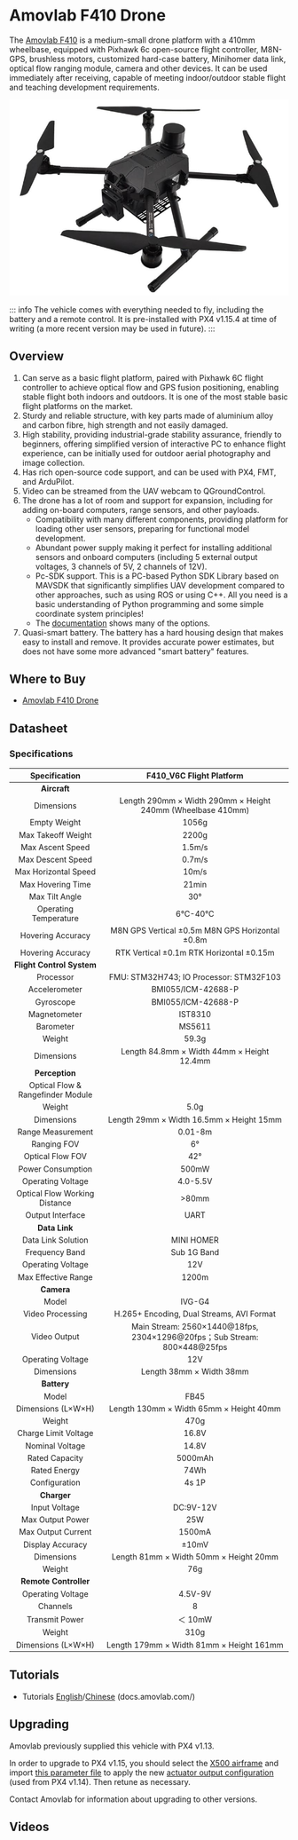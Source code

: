 # Amovlab F410 Drone

The [Amovlab F410](https://amovlab.com/product/detail?pid=32) is a medium-small drone platform with a 410mm wheelbase, equipped with Pixhawk 6c open-source flight controller, M8N-GPS, brushless motors, customized hard-case battery, Minihomer data link, optical flow ranging module, camera and other devices.
It can be used immediately after receiving, capable of meeting indoor/outdoor stable flight and teaching development requirements.

![Amovlab f410 Hero Image](../../assets/airframes/multicopter/amovlab_f410/hero.jpg)

::: info
The vehicle comes with everything needed to fly, including the battery and a remote control.
It is pre-installed with PX4 v1.15.4 at time of writing (a more recent version may be used in future).
:::

## Overview

1. Can serve as a basic flight platform, paired with Pixhawk 6C flight controller to achieve optical flow and GPS fusion positioning, enabling stable flight both indoors and outdoors.
   It is one of the most stable basic flight platforms on the market.
2. Sturdy and reliable structure, with key parts made of aluminium alloy and carbon fibre, high strength and not easily damaged.
3. High stability, providing industrial-grade stability assurance, friendly to beginners, offering simplified version of interactive PC to enhance flight experience, can be initially used for outdoor aerial photography and image collection.
4. Has rich open-source code support, and can be used with PX4, FMT, and ArduPilot.
5. Video can be streamed from the UAV webcam to QGroundControl.
6. The drone has a lot of room and support for expansion, including for adding on-board computers, range sensors, and other payloads.
   - Compatibility with many different components, providing platform for loading other user sensors, preparing for functional model development.
   - Abundant power supply making it perfect for installing additional sensors and onboard computers (including 5 external output voltages, 3 channels of 5V, 2 channels of 12V).
   - Pc-SDK support.
     This is a PC-based Python SDK Library based on MAVSDK that significantly simplifies UAV development compared to other approaches, such as using ROS or using C++. All you need is a basic understanding of Python programming and some simple coordinate system principles!
   - The [documentation](https://docs.amovlab.com/f450-v6c-wiki/#/en/) shows many of the options.
7. Quasi-smart battery. The battery has a hard housing design that makes easy to install and remove.
   It provides accurate power estimates, but does not have some more advanced "smart battery" features.

## Where to Buy

- [Amovlab F410 Drone](https://amovlab.com/product/detail?pid=32)

## Datasheet

### Specifications

|           Specification           |                         F410_V6C Flight Platform                         |
| :-------------------------------: | :----------------------------------------------------------------------: |
|           **Aircraft**            |                                                                          |
|            Dimensions             |       Length 290mm × Width 290mm × Height 240mm (Wheelbase 410mm)        |
|           Empty Weight            |                                  1056g                                   |
|        Max Takeoff Weight         |                                  2200g                                   |
|         Max Ascent Speed          |                                  1.5m/s                                  |
|         Max Descent Speed         |                                  0.7m/s                                  |
|       Max Horizontal Speed        |                                  10m/s                                   |
|         Max Hovering Time         |                                  21min                                   |
|          Max Tilt Angle           |                                   30°                                    |
|       Operating Temperature       |                                  6℃-40℃                                  |
|         Hovering Accuracy         |             M8N GPS Vertical ±0.5m M8N GPS Horizontal ±0.8m              |
|         Hovering Accuracy         |                 RTK Vertical ±0.1m RTK Horizontal ±0.15m                 |
|     **Flight Control System**     |                                                                          |
|             Processor             |                 FMU: STM32H743; IO Processor: STM32F103                  |
|           Accelerometer           |                            BMI055/ICM-42688-P                            |
|             Gyroscope             |                            BMI055/ICM-42688-P                            |
|           Magnetometer            |                                 IST8310                                  |
|             Barometer             |                                  MS5611                                  |
|              Weight               |                                  59.3g                                   |
|            Dimensions             |                Length 84.8mm × Width 44mm × Height 12.4mm                |
|          **Perception**           |                                                                          |
| Optical Flow & Rangefinder Module |                                                                          |
|              Weight               |                                   5.0g                                   |
|            Dimensions             |                 Length 29mm × Width 16.5mm × Height 15mm                 |
|         Range Measurement         |                                 0.01-8m                                  |
|            Ranging FOV            |                                    6°                                    |
|         Optical Flow FOV          |                                   42°                                    |
|         Power Consumption         |                                  500mW                                   |
|         Operating Voltage         |                                 4.0-5.5V                                 |
|   Optical Flow Working Distance   |                                  >80mm                                   |
|         Output Interface          |                                   UART                                   |
|           **Data Link**           |                                                                          |
|        Data Link Solution         |                                MINI HOMER                                |
|          Frequency Band           |                               Sub 1G Band                                |
|         Operating Voltage         |                                   12V                                    |
|        Max Effective Range        |                                  1200m                                   |
|            **Camera**             |                                                                          |
|               Model               |                                  IVG-G4                                  |
|         Video Processing          |                H.265+ Encoding, Dual Streams, AVI Format                 |
|           Video Output            | Main Stream: 2560×1440@18fps, 2304×1296@20fps；Sub Stream: 800×448@25fps |
|         Operating Voltage         |                                   12V                                    |
|            Dimensions             |                         Length 38mm × Width 38mm                         |
|            **Battery**            |                                                                          |
|               Model               |                                   FB45                                   |
|        Dimensions (L×W×H)         |                 Length 130mm × Width 65mm × Height 40mm                  |
|              Weight               |                                   470g                                   |
|       Charge Limit Voltage        |                                  16.8V                                   |
|          Nominal Voltage          |                                  14.8V                                   |
|          Rated Capacity           |                                 5000mAh                                  |
|           Rated Energy            |                                   74Wh                                   |
|           Configuration           |                                  4s 1P                                   |
|            **Charger**            |                                                                          |
|           Input Voltage           |                                DC:9V-12V                                 |
|         Max Output Power          |                                   25W                                    |
|        Max Output Current         |                                  1500mA                                  |
|         Display Accuracy          |                                  ±10mV                                   |
|            Dimensions             |                  Length 81mm × Width 50mm × Height 20mm                  |
|              Weight               |                                   76g                                    |
|       **Remote Controller**       |                                                                          |
|         Operating Voltage         |                                 4.5V-9V                                  |
|             Channels              |                                    8                                     |
|          Transmit Power           |                                 ＜ 10mW                                  |
|              Weight               |                                   310g                                   |
|        Dimensions (L×W×H)         |                 Length 179mm × Width 81mm × Height 161mm                 |

## Tutorials

- Tutorials [English](https://docs.amovlab.com/f450-v6c-wiki/#/en/)/[Chinese](https://docs.amovlab.com/F450-V6C-wiki/#/src/%E8%A7%84%E6%A0%BC%E5%8F%82%E6%95%B0/%E8%A7%84%E6%A0%BC%E5%8F%82%E6%95%B0) (docs.amovlab.com/)

## Upgrading

Amovlab previously supplied this vehicle with PX4 v1.13.

In order to upgrade to PX4 v1.15, you should select the [X500 airframe](../config/airframe.md) and import [this parameter file](https://github.com/PX4/PX4-Autopilot/blob/main/docs/assets/airframes/multicopter/amovlab_f410/amovlabf410_drone_v1.15.4.params) to apply the new [actuator output configuration](../config/actuators.md) (used from PX4 v1.14).
Then retune as necessary.

Contact Amovlab for information about upgrading to other versions.

## Videos

<lite-youtube videoid="RzmI1d5093I" title="F410 Mid-Axis UAVs"/>
